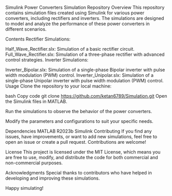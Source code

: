 Simulink Power Converters Simulation Repository
Overview
This repository contains simulation files created using Simulink for various power converters, including rectifiers and inverters. The simulations are designed to model and analyze the performance of these power converters in different scenarios.

Contents
Rectifier Simulations:

Half_Wave_Rectifier.slx: Simulation of a basic rectifier circuit.
Full_Wave_Rectifier.slx: Simulation of a three-phase rectifier with advanced control strategies.
Inverter Simulations:

Inverter_Bipolar.slx: Simulation of a single-phase Bipolar inverter with pulse width modulation (PWM) control.
Inverter_Unipolar.slx: Simulation of a single-phase Unipolar inverter with pulse width modulation (PWM) control.
Usage
Clone the repository to your local machine:

bash
Copy code
git clone https://github.com/ketan6789/Simulation.git
Open the Simulink files in MATLAB.

Run the simulations to observe the behavior of the power converters.

Modify the parameters and configurations to suit your specific needs.

Dependencies
MATLAB R2023b 
Simulink
Contributing
If you find any issues, have improvements, or want to add new simulations, feel free to open an issue or create a pull request. Contributions are welcome!

License
This project is licensed under the MIT License, which means you are free to use, modify, and distribute the code for both commercial and non-commercial purposes.

Acknowledgments
Special thanks to contributors who have helped in developing and improving these simulations.

Happy simulating!
